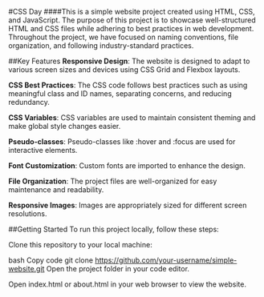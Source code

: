 #CSS Day
####This is a simple website project created using HTML, CSS, and JavaScript. The purpose of this project is to showcase well-structured HTML and CSS files while adhering to best practices in web development. Throughout the project, we have focused on naming conventions, file organization, and following industry-standard practices.

##Key Features
**Responsive Design**: The website is designed to adapt to various screen sizes and devices using CSS Grid and Flexbox layouts.

**CSS Best Practices**: The CSS code follows best practices such as using meaningful class and ID names, separating concerns, and reducing redundancy.

**CSS Variables**: CSS variables are used to maintain consistent theming and make global style changes easier.

**Pseudo-classes**: Pseudo-classes like :hover and :focus are used for interactive elements.

**Font Customization**: Custom fonts are imported to enhance the design.

**File Organization**: The project files are well-organized for easy maintenance and readability.

**Responsive Images**: Images are appropriately sized for different screen resolutions.

##Getting Started
To run this project locally, follow these steps:

Clone this repository to your local machine:

bash
Copy code
git clone https://github.com/your-username/simple-website.git
Open the project folder in your code editor.

Open index.html or about.html in your web browser to view the website.

